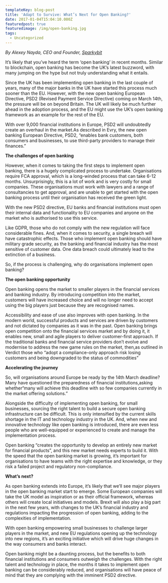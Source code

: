 ```yaml
---
templateKey: blog-post
title: 'Adapt to Survive: What’s Next for Open Banking?'
date: 2017-01-04T15:04:10.000Z
featuredpost: true
featuredimage: /img/open-banking.jpg
tags:
  - Uncategorized
---
```

<!--StartFragment-->

*By Alexey Nayda, CEO and Founder, [Sparkybit](https://sparkybit.com/)*

It’s likely that you’ve heard the term ‘open banking’ in recent months. Similar to blockchain, open banking has become the UK’s latest buzzword, with many jumping on the hype but not truly understanding what it entails.

Since the UK has been implementing open banking in the last couple of years, many of the major banks in the UK have started this process much sooner than the EU. However, with the new open banking European Directive, PSD2 (Revised Payment Service Directive) coming on March 14th, the pressure will be on beyond Britain. The UK will likely be much further ahead in the adoption process, and the EU might use the UK’s open banking framework as an example for the rest of the EU.

With over 9,000 financial institutions in Europe, PSD2 will undoubtedly create an overhaul in the market.As described in Evry, the new open banking European Directive, PSD2, “enables bank customers, both consumers and businesses, to use third-party providers to manage their finances.”

**The challenges of open banking**

However, when it comes to taking the first steps to implement open banking, there is a hugely complicated process to undertake. Organisations require FCA approval, which is a long-winded process that can take 6-12 months. Unsurprisingly, this is a lot of work and is very costly for small companies. These organisations must work with lawyers and a range of consultancies to get approval, and are unable to get started with the open banking process until their organisation has received the green light.

With the new PSD2 directive, EU banks and financial institutions must open their internal data and functionality to EU companies and anyone on the market who is authorised to use this service.

Like GDPR, those who do not comply with the new regulation will face considerable fines. And, when it comes to security, a single breach will have catastrophic effects. Those who implement open banking should have military grade security, as the banking and financial industry has the most sensitive of customer data. One data breach could ultimately lead to the extinction of a business.

So, if the process is challenging, why do organisations implement open banking?

**The open banking opportunity**

Open banking opens the market to smaller players in the financial services and banking industry. By introducing competition into the market, customers will have increased choice and will no longer need to accept using the big players just because they are recognised names.

Accessibility and ease of use also improves with open banking. In the modern world, successful products and services are driven by customers and not dictated by companies as it was in the past. Open banking brings open competition onto the financial services market and by doing it, it enables new, small and agile players to deliver customer-first approach. If the traditional banks and financial service providers don’t evolve and modernise to address the new game rules on the market, then,as outlined in Verdict those who “adopt a compliance-only approach risk losing customers and being downgraded to the status of commodities”

**Accelerating the journey**

So, will organisations around Europe be ready by the 14th March deadline? Many have questioned the preparedness of financial institutions,asking whether“many will achieve this deadline with so few companies currently in the market offering solutions.”

Alongside the difficulty of implementing open banking, for small businesses, sourcing the right talent to build a secure open banking infrastructure can be difficult. This is only intensified by the current skills shortage in the IT and technology industry in the UK. And, when new and innovative technology like open banking is introduced, there are even less people who are well-equipped or experienced to create and manage the implementation process.

Open banking “creates the opportunity to develop an entirely new market for financial products”, and this new market needs experts to build it. With the speed that the open banking market is growing, it’s important for organisations to have teams with the right expertise and knowledge, or they risk a failed project and regulatory non-compliance.

**What’s next?**

As open banking extends into Europe, it’s likely that we’ll see major players in the open banking market start to emerge. Some European companies will take the UK model as inspiration or as their official framework, whereas others will create local initiatives and models. Brexit will also play a big part in the next few years, with changes to the UK’s financial industry and regulations impacting the progression of open banking, adding to the complexities of implementation.

With open banking empowering small businesses to challenge larger players in the market, and new EU regulations opening up the technology into new regions, it’s an exciting initiative which will drive huge changes in the way consumers and banks interact.

Open banking might be a daunting process, but the benefits to both financial institutions and consumers outweigh the challenges. With the right talent and technology in place, the months it takes to implement open banking can be considerably reduced, and organisations will have peace of mind that they are complying with the imminent PSD2 directive.

<!--EndFragment-->
